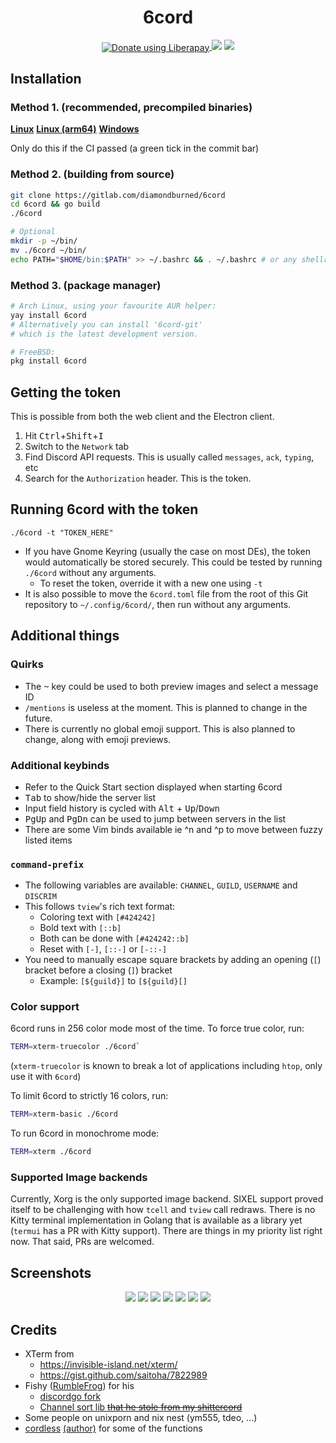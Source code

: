<h1 align="center">6cord</h1>
<p align="center">
	<a href="https://liberapay.com/diamondburned/donate">
		<img align="center" alt="Donate using Liberapay" src="https://liberapay.com/assets/widgets/donate.svg">
	</a>
	<img src="https://gitlab.com/diamondburned/6cord/raw/master/_screenshots/latest.png" />
	<img src="https://u.cubeupload.com/diamondburned/MCz9fP.png" />
</p>

## Installation

### Method 1. (recommended, precompiled binaries)

**[Linux](https://gitlab.com/diamondburned/6cord/builds/artifacts/master/file/6cord?job=linux)**
**[Linux (arm64)](https://gitlab.com/diamondburned/6cord/builds/artifacts/master/file/6cord_arm64?job=linux_arm64)**
**[Windows](https://gitlab.com/diamondburned/6cord/builds/artifacts/master/file/6cord.exe?job=windows)**

Only do this if the CI passed (a green tick in the commit bar)

### Method 2. (building from source)

```sh
git clone https://gitlab.com/diamondburned/6cord
cd 6cord && go build
./6cord

# Optional
mkdir -p ~/bin/
mv ./6cord ~/bin/
echo PATH="$HOME/bin:$PATH" >> ~/.bashrc && . ~/.bashrc # or any shellrc
```

### Method 3. (package manager)

```sh
# Arch Linux, using your favourite AUR helper:
yay install 6cord
# Alternatively you can install '6cord-git'
# which is the latest development version.

# FreeBSD:
pkg install 6cord
```

## Getting the token

This is possible from both the web client and the Electron client.

1. Hit <kbd>Ctrl</kbd>+<kbd>Shift</kbd>+<kbd>I</kbd>
2. Switch to the `Network` tab
3. Find Discord API requests. This is usually called `messages`, `ack`, `typing`, etc
4. Search for the `Authorization` header. This is the token.

## Running 6cord with the token

`./6cord -t "TOKEN_HERE"`

- If you have Gnome Keyring (usually the case on most DEs), the token would automatically be stored securely. This could be tested by running `./6cord` without any arguments.
	- To reset the token, override it with a new one using `-t`
- It is also possible to move the `6cord.toml` file from the root of this Git repository to `~/.config/6cord/`, then run without any arguments.

## Additional things

### Quirks

- The <kbd>~</kbd> key could be used to both preview images and select a message ID
- `/mentions` is useless at the moment. This is planned to change in the future.
- There is currently no global emoji support. This is also planned to change, along with emoji previews.

### Additional keybinds

- Refer to the Quick Start section displayed when starting 6cord
- <kbd>Tab</kbd> to show/hide the server list
- Input field history is cycled with <kbd>Alt</kbd> + <kbd>Up</kbd>/<kbd>Down</kbd>
- <kbd>PgUp</kbd> and <kbd>PgDn</kbd> can be used to jump between servers in the list
- There are some Vim binds available ie ^n and ^p to move between fuzzy listed items

### `command-prefix`

- The following variables are available: `CHANNEL`, `GUILD`, `USERNAME` and `DISCRIM`
- This follows `tview`'s rich text format:
	- Coloring text with `[#424242]`
	- Bold text with `[::b]`
	- Both can be done with `[#424242::b]`
	- Reset with `[-]`, `[::-]` or `[-::-]`
- You need to manually escape square brackets by adding an opening (`[`) bracket before a closing (`]`) bracket
	- Example: `[${guild}]` to `[${guild}[]`

### Color support

6cord runs in 256 color mode most of the time. To force true color, run:

```sh
TERM=xterm-truecolor ./6cord`
```

(`xterm-truecolor` is known to break a lot of applications including `htop`, only use it with `6cord`)

To limit 6cord to strictly 16 colors, run:

```sh
TERM=xterm-basic ./6cord
```

To run 6cord in monochrome mode:

```sh
TERM=xterm ./6cord
```

### Supported Image backends

Currently, Xorg is the only supported image backend. SIXEL support proved itself to be challenging with how `tcell` and `tview` call redraws. There is no Kitty terminal implementation in Golang that is available as a library yet (`termui` has a PR with Kitty support). There are things in my priority list right now. That said, PRs are welcomed.

## Screenshots

<p align="center">
<img src="https://gitlab.com/diamondburned/6cord/raw/master/_screenshots/guildview.png" />
<img src="https://gitlab.com/diamondburned/6cord/raw/master/_screenshots/img.png" />
<img src="https://gitlab.com/diamondburned/6cord/raw/master/_screenshots/clean.png" />
<img src="https://gitlab.com/diamondburned/6cord/raw/master/_screenshots/mentions.png" />
<img src="https://gitlab.com/diamondburned/6cord/raw/master/_screenshots/commands.png" />
<img src="https://gitlab.com/diamondburned/6cord/raw/master/_screenshots/highlight.png" />
<img src="https://gitlab.com/diamondburned/6cord/raw/master/_screenshots/reactions.png" />
</p>

## Credits

- XTerm from 
	- https://invisible-island.net/xterm/
	- https://gist.github.com/saitoha/7822989
- Fishy ([RumbleFrog](https://github.com/rumblefrog)) for his
	- [discordgo fork](https://github.com/rumblefrog/discordgo)
	- [Channel sort lib ~~that he stole from my shittercord~~](https://gist.github.com/rumblefrog/c9ebd9fb84a8955495d4fb7983345530)
- Some people on unixporn and nix nest (ym555, tdeo, ...)
- [cordless](https://github.com/Bios-Marcel/cordless) [(author)](https://github.com/Bios-Marcel) for some of the functions

